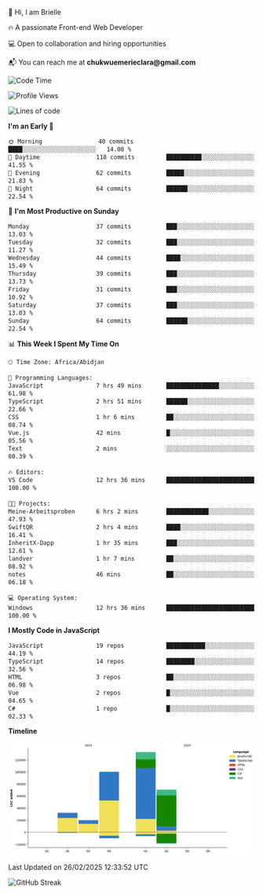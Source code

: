 <div align="left">
  <p>👋 Hi, I am Brielle</p>
  <p>🔥 A passionate Front-end Web Developer</p>
  <p>💻 Open to collaboration and hiring opportunities</p>
  <p>📬 You can reach me at <strong>chukwuemerieclara@gmail.com</strong></p>
</div>


 
 <!--START_SECTION:waka-->
![Code Time](http://img.shields.io/badge/Code%20Time-503%20hrs%2031%20mins-blue)

![Profile Views](http://img.shields.io/badge/Profile%20Views-18-blue)

![Lines of code](https://img.shields.io/badge/From%20Hello%20World%20I%27ve%20Written-226.6%20thousand%20lines%20of%20code-blue)

**I'm an Early 🐤** 

```text
🌞 Morning                40 commits          ████░░░░░░░░░░░░░░░░░░░░░   14.08 % 
🌆 Daytime                118 commits         ██████████░░░░░░░░░░░░░░░   41.55 % 
🌃 Evening                62 commits          █████░░░░░░░░░░░░░░░░░░░░   21.83 % 
🌙 Night                  64 commits          ██████░░░░░░░░░░░░░░░░░░░   22.54 % 
```
📅 **I'm Most Productive on Sunday** 

```text
Monday                   37 commits          ███░░░░░░░░░░░░░░░░░░░░░░   13.03 % 
Tuesday                  32 commits          ███░░░░░░░░░░░░░░░░░░░░░░   11.27 % 
Wednesday                44 commits          ████░░░░░░░░░░░░░░░░░░░░░   15.49 % 
Thursday                 39 commits          ███░░░░░░░░░░░░░░░░░░░░░░   13.73 % 
Friday                   31 commits          ███░░░░░░░░░░░░░░░░░░░░░░   10.92 % 
Saturday                 37 commits          ███░░░░░░░░░░░░░░░░░░░░░░   13.03 % 
Sunday                   64 commits          ██████░░░░░░░░░░░░░░░░░░░   22.54 % 
```


📊 **This Week I Spent My Time On** 

```text
🕑︎ Time Zone: Africa/Abidjan

💬 Programming Languages: 
JavaScript               7 hrs 49 mins       ███████████████░░░░░░░░░░   61.98 % 
TypeScript               2 hrs 51 mins       ██████░░░░░░░░░░░░░░░░░░░   22.66 % 
CSS                      1 hr 6 mins         ██░░░░░░░░░░░░░░░░░░░░░░░   08.74 % 
Vue.js                   42 mins             █░░░░░░░░░░░░░░░░░░░░░░░░   05.56 % 
Text                     2 mins              ░░░░░░░░░░░░░░░░░░░░░░░░░   00.39 % 

🔥 Editors: 
VS Code                  12 hrs 36 mins      █████████████████████████   100.00 % 

🐱‍💻 Projects: 
Meine-Arbeitsproben      6 hrs 2 mins        ████████████░░░░░░░░░░░░░   47.93 % 
SwiftQR                  2 hrs 4 mins        ████░░░░░░░░░░░░░░░░░░░░░   16.41 % 
InheritX-Dapp            1 hr 35 mins        ███░░░░░░░░░░░░░░░░░░░░░░   12.61 % 
landver                  1 hr 7 mins         ██░░░░░░░░░░░░░░░░░░░░░░░   08.92 % 
notes                    46 mins             ██░░░░░░░░░░░░░░░░░░░░░░░   06.18 % 

💻 Operating System: 
Windows                  12 hrs 36 mins      █████████████████████████   100.00 % 
```

**I Mostly Code in JavaScript** 

```text
JavaScript               19 repos            ███████████░░░░░░░░░░░░░░   44.19 % 
TypeScript               14 repos            ████████░░░░░░░░░░░░░░░░░   32.56 % 
HTML                     3 repos             ██░░░░░░░░░░░░░░░░░░░░░░░   06.98 % 
Vue                      2 repos             █░░░░░░░░░░░░░░░░░░░░░░░░   04.65 % 
C#                       1 repo              █░░░░░░░░░░░░░░░░░░░░░░░░   02.33 % 
```



**Timeline**

![Lines of Code chart](https://raw.githubusercontent.com/Brielle28/Brielle28/main/assets/bar_graph.png)


 Last Updated on 26/02/2025 12:33:52 UTC
<!--END_SECTION:waka-->

![GitHub Streak](https://github-readme-streak-stats.herokuapp.com/?user=Brielle28)



